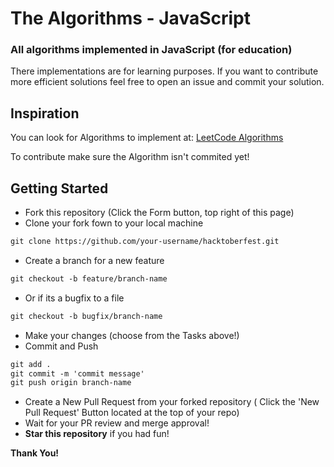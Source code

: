 # The Algorithms - JavaScript

### All algorithms implemented in JavaScript (for education)
There implementations are for learning purposes. If you want to contribute more efficient solutions feel free to open an issue and commit your solution.


## Inspiration

You can look for Algorithms to implement at: [LeetCode Algorithms](https://leetcode.com/problemset/algorithms/) 

To contribute make sure the Algorithm isn't commited yet!


## Getting Started
* Fork this repository (Click the Form button, top right of this page)
* Clone your fork fown to your local machine
```markdown
git clone https://github.com/your-username/hacktoberfest.git
```
* Create a branch for a new feature
```markdown
git checkout -b feature/branch-name
```
* Or if its a bugfix to a file
```markdown
git checkout -b bugfix/branch-name
```
* Make your changes (choose from the Tasks above!)
* Commit and Push
```markdown
git add .
git commit -m 'commit message'
git push origin branch-name
```
* Create a New Pull Request from your forked repository ( Click the 'New Pull Request' Button located at the top of your repo)
* Wait for your PR review and merge approval!
* __Star this repository__ if you had fun!

__Thank You!__ 

